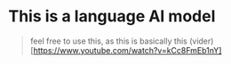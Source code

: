 # This is a language AI model
 
> feel free to use this, as this is basically this (vider)[https://www.youtube.com/watch?v=kCc8FmEb1nY]